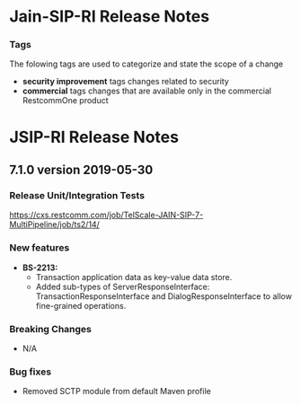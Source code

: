 # Jain-SIP-RI Release Notes

### Tags

The folowing tags are used to categorize and state the scope of a change

* **security improvement** tags changes related to security
* **commercial** tags changes that are available only in the commercial RestcommOne product

# JSIP-RI Release Notes

## 7.1.0 version 2019-05-30

### Release Unit/Integration Tests
https://cxs.restcomm.com/job/TelScale-JAIN-SIP-7-MultiPipeline/job/ts2/14/

### New features
* **BS-2213:**
    * Transaction application data as key-value data store.
    * Added sub-types of ServerResponseInterface: TransactionResponseInterface and DialogResponseInterface to allow 
    fine-grained operations. 

### Breaking Changes

* N/A

### Bug fixes

* Removed SCTP module from default Maven profile
